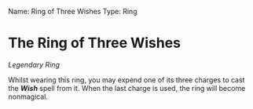 Name: Ring of Three Wishes
Type: Ring

# The Ring of Three Wishes
_Legendary Ring_

Whilst wearing this ring, you may expend one of its three charges to cast the **_Wish_** spell from it. When the last charge is used, the ring will become nonmagical.